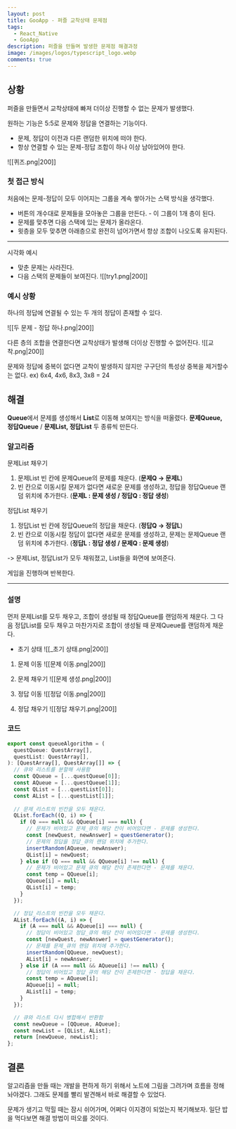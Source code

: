 ```yaml
---
layout: post
title: GooApp - 퍼즐 교착상태 문제점
tags:
  - React_Native
  - GooApp
description: 퍼즐을 만들며 발생한 문제점 해결과정
image: /images/logos/typescript_logo.webp
comments: true
---
```



## 상황


퍼즐을 만들면서 교착상태에 빠져 더이상 진행할 수 없는 문제가 발생했다.

원하는 기능은 5:5로 문제와 정답을 연결하는 기능이다.
- 문제, 정답이 이전과 다른 랜덤한 위치에 떠야 한다.
- 항상 연결할 수 있는 문제-정답 조합이 하나 이상 남아있어야 한다.
 
![[퀴즈.png|200]]

### 첫 접근 방식

처음에는 문제-정답이 모두 이어지는 그룹을 계속 쌓아가는 스택 방식을 생각했다.
- 버튼의 개수대로 문제들을 모아놓은 그룹을 만든다. - 이 그룹이 1개 층이 된다.
- 문제를 맞추면 다음 스택에 있는 문제가 올라온다.
- 윗층을 모두 맞추면 아래층으로 완전히 넘어가면서 항상 조합이 나오도록 유지된다.

---

시각화 예시
- 맞춘 문제는 사라진다.
- 다음 스택의 문제들이 보여진다.
![[try1.png|200]]


### 예시 상황

하나의 정답에 연결될 수 있는 두 개의 정답이 존재할 수 있다.

![[두 문제 - 정답 하나.png|200]]

다른 층의 조합을 연결한다면 교착상태가 발생해 더이상 진행할 수 없어진다.
![[교착.png|200]]



문제와 정답에 중복이 없다면 교착이 발생하지 않지만 구구단의 특성상 중복을 제거할수는 없다.
ex) 6x4, 4x6, 8x3, 3x8 = 24


## 해결

**Queue**에서 문제를 생성해서 **List**로 이동해 보여지는 방식을 떠올렸다.
**문제Queue, 정답Queue** / **문제List, 정답List** 두 종류씩 만든다.

### 알고리즘

문제List 채우기
1. 문제List 빈 칸에 문제Queue의 문제를 채운다. (**문제Q -> 문제L**)
2. 빈 칸으로 이동시킬 문제가 없다면 새로운 문제를 생성하고, 정답을 정답Queue 랜덤 위치에 추가한다.
   (**문제L : 문제 생성 / 정답Q : 정답 생성**)

정답List 채우기
1. 정답List 빈 칸에 정답Queue의 정답을 채운다. (**정답Q -> 정답L**)
2. 빈 칸으로 이동시킬 정답이 없다면 새로운 문제를 생성하고, 문제는 문제Queue 랜덤 위치에 추가한다.
   (**정답L : 정답 생성 / 문제Q : 문제 생성**)

-> 문제List, 정답List가 모두 채워졌고, List들을 화면에 보여준다.

게임을 진행하며 반복한다.


---

### 설명

먼저 문제List를 모두 채우고, 조합이 생성될 때 정답Queue를 랜덤하게 채운다.
그 다음 정답List를 모두 채우고 마찬가지로 조합이 생성될 때 문제Queue를 랜덤하게 채운다.


- 초기 상태
![[_초기 상태.png|200]]

1. 문제 이동
![[문제 이동.png|200]]

2. 문제 채우기
![[문제 생성.png|200]]

3. 정답 이동
![[정답 이동.png|200]]

4. 정답 채우기
![[정답 채우기.png|200]]


### 코드

``` ts
export const queueAlgorithm = (
  questQueue: QuestArray[],
  questList: QuestArray[],
): [QuestArray[], QuestArray[]] => {
  // 큐와 리스트를 분할해 사용함
  const QQueue = [...questQueue[0]];
  const AQueue = [...questQueue[1]];
  const QList = [...questList[0]];
  const AList = [...questList[1]];
  
  // 문제_리스트의 빈칸을 모두 채운다.
  QList.forEach((Q, i) => {
    if (Q === null && QQueue[i] === null) {
      // 문제가 비어있고 문제_큐의 해당 칸이 비어있다면 - 문제를 생성한다.
      const [newQuest, newAnswer] = questGenerator();
      // 문제의 정답을 정답_큐의 랜덤 위치에 추가한다.
      insertRandom(AQueue, newAnswer);
      QList[i] = newQuest;
    } else if (Q === null && QQueue[i] !== null) {
      // 문제가 비어있고 문제_큐의 해당 칸이 존제한다면 - 문제를 채운다.
      const temp = QQueue[i];
      QQueue[i] = null;
      QList[i] = temp;
    }
  });

  // 정답_리스트의 빈칸을 모두 채운다.
  AList.forEach((A, i) => {
    if (A === null && AQueue[i] === null) {
      // 정답이 비어있고 정답_큐의 해당 칸이 비어있다면 - 문제를 생성한다.
      const [newQuest, newAnswer] = questGenerator();
      // 문제를 문제_큐의 랜덤 위치에 추가한다.
      insertRandom(QQueue, newQuest);
      AList[i] = newAnswer;
    } else if (A === null && AQueue[i] !== null) {
      // 정답이 비어있고 정답_큐의 해당 칸이 존제한다면 - 정답을 채운다.
      const temp = AQueue[i];
      AQueue[i] = null;
      AList[i] = temp;
    }
  });

  // 큐와 리스트 다시 병합해서 반환함
  const newQueue = [QQueue, AQueue];
  const newList = [QList, AList];
  return [newQueue, newList];
};
```


## 결론

알고리즘을 만들 때는 개발을 편하게 하기 위해서 노트에 그림을 그려가며 흐름을 정해놔야겠다.
그래도 문제를 빨리 발견해서 바로 해결할 수 있었다.

문제가 생기고 막힐 때는 잠시 쉬어가며, 어쩌다 이지경이 되었는지 복기해보자.
일단 밥을 먹다보면 해결 방법이 떠오를 것이다.